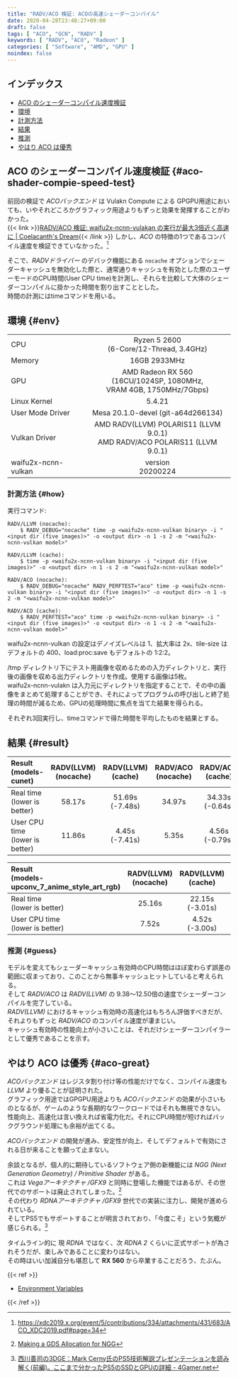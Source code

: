 ```yaml
---
title: "RADV/ACO 検証: ACOの高速シェーダーコンパイル"
date: 2020-04-28T23:48:27+09:00
draft: false
tags: [ "ACO", "GCN", "RADV" ]
keywords: [ "RADV", "ACO", "Radeon" ]
categories: [ "Software", "AMD", "GPU" ]
noindex: false
---
```


## インデックス

 * [ACO のシェーダーコンパイル速度検証](#aco-shader-compie-speed-test)
 * [環境](#env)
  * [計測方法](#how)
 * [結果](#result)
  * [推測](#guess)
 * [やはり ACO は優秀](#aco-great)
 

## ACO のシェーダーコンパイル速度検証 {#aco-shader-compie-speed-test}
前回の検証で *ACOバックエンド* は Vulakn Compute による GPGPU用途においても、いやそれどころかグラフィック用途よりもずっと効果を発揮することがわかった。  
{{< link >}}[RADV/ACO 検証: waifu2x-ncnn-vulakan の実行が最大3倍近く高速に | Coelacanth's Dream](/posts/2020/04/26/waifu2x-ncnn-vulkan-speedup-aco/){{< /link >}}
しかし、*ACO* の特徴の1つであるコンパイル速度を検証できていなかった。[^1]  

[^1]: <https://xdc2019.x.org/event/5/contributions/334/attachments/431/683/ACO_XDC2019.pdf#page=34>

そこで、*RADVドライバー* のデバック機能にある `nocache` オプションでシェーダーキャッシュを無効化した際と、通常通りキャッシュを有効とした際のユーザーモードのCPU時間(User CPU time)を計測し、それらを比較して大体のシェーダーコンパイルに掛かった時間を割り出すこととした。  
時間の計測にはtimeコマンドを用いる。  

## 環境 {#env}

| | |
| :--- | :---: |
| CPU | Ryzen 5 2600<br>(6-Core/12-Thread, 3.4GHz)
| Memory | 16GB 2933MHz |
| GPU | AMD Radeon RX 560<br>(16CU/1024SP, 1080MHz,<br>VRAM 4GB, 1750MHz/7Gbps)
| Linux Kernel | 5.4.21 |
| User Mode Driver | Mesa 20.1.0-devel (git-a64d266134) |
| Vulkan Driver | AMD RADV(LLVM) POLARIS11 (LLVM 9.0.1)<br>AMD RADV/ACO POLARIS11 (LLVM 9.0.1) |
| waifu2x-ncnn-vulkan | version<br>20200224 |

### 計測方法 {#how}
実行コマンド:

	RADV/LLVM (nocache):
		$ RADV_DEBUG="nocache" time -p <waifu2x-ncnn-vulkan binary> -i "<input dir (five images)>" -o <output dir> -n 1 -s 2 -m "<waifu2x-ncnn-vulkan model>"

	RADV/LLVM (cache):
		$ time -p <waifu2x-ncnn-vulkan binary> -i "<input dir (five images)>" -o <output dir> -n 1 -s 2 -m "<waifu2x-ncnn-vulkan model>"

	RADV/ACO (nocache):
		$ RADV_DEBUG="nocache" RADV_PERFTEST="aco" time -p <waifu2x-ncnn-vulkan binary> -i "<input dir (five images)>" -o <output dir> -n 1 -s 2 -m "<waifu2x-ncnn-vulkan model>"

	RADV/ACO (cache):
		$ RADV_PERFTEST="aco" time -p <waifu2x-ncnn-vulkan binary> -i "<input dir (five images)>" -o <output dir> -n 1 -s 2 -m "<waifu2x-ncnn-vulkan model>"

waifu2x-ncnn-vulkan の設定はデノイズレベルは 1、拡大率は 2x、tile-size はデフォルトの 400、load:proc:save もデフォルトの 1:2:2。  

/tmp ディレクトリ下にテスト用画像を収めるための入力ディレクトリと、実行後の画像を収める出力ディレクトリを作成。使用する画像は5枚。  
waifu2x-ncnn-vulakn は入力元にディレクトリを指定することで、その中の画像をまとめて処理することができ、それによってプログラムの呼び出しと終了処理の時間が減るため、GPUの処理時間に焦点を当てた結果を得られる。  

それぞれ3回実行し、timeコマンドで得た時間を平均したものを結果とする。  

## 結果 {#result}

| Result<br>(models-cunet) | RADV(LLVM)<br>(nocache) | RADV(LLVM)<br>(cache) | RADV/ACO<br>(nocache) | RADV/ACO<br>(cache) |
| :--- | :---: | :---: | :---: | :---: |
| Real time<br>(lower is better) | 58.17s | 51.69s<br>(-7.48s) | 34.97s | 34.33s<br>(-0.64s) |
| User CPU time<br>(lower is better) | 11.86s  | 4.45s<br>(-7.41s) | 5.35s | 4.56s<br>(-0.79s) |

| Result<br>(models-upconv\_7\_anime\_style\_art\_rgb) | RADV(LLVM)<br>(nocache) | RADV(LLVM)<br>(cache) | RADV/ACO<br>(nocache) | RADV/ACO<br>(cache) |
| :--- | :---: | :---: | :---: | :---: |
| Real time<br>(lower is better) | 25.16s | 22.15s<br>(-3.01s) | 6.71s | 6.45s<br>(-0.26s) |
| User CPU time<br>(lower is better) | 7.52s  | 4.52s<br>(-3.00s) | 4.77s | 4.53s<br>(-0.24s) |

### 推測 {#guess}
モデルを変えてもシェーダーキャッシュ有効時のCPU時間はほぼ変わらず誤差の範囲に収まっており、このことから無事キャッシュヒットしていると考えられる。  
そして *RADV/ACO* は *RADV(LLVM)* の 9.38〜12.50倍の速度でシェーダーコンパイルを完了している。  
*RADV(LLVM)* におけるキャッシュ有効時の高速化はもちろん評価すべきだが、それよりもずっと *RADV/ACO* のコンパイル速度が凄まじい。  
キャッシュ有効時の性能向上が小さいことは、それだけシェーダーコンパイラーとして優秀であることを示す。  

## やはり ACO は優秀 {#aco-great}
*ACOバックエンド* はレジスタ割り付け等の性能だけでなく、コンパイル速度も *LLVM* より優ることが証明された。  
グラフィック用途ではGPGPU用途よりも *ACOバックエンド* の効果が小さいものとなるが、ゲームのような長期的なワークロードではそれも無視できない。  
性能向上、高速化は言い換えれば省電力化だ。それにCPU時間が短ければバックグラウンド処理にも余裕が出てくる。  

*ACOバックエンド* の開発が進み、安定性が向上、そしてデフォルトで有効にされる日が来ることを願って止まない。  

余談となるが、個人的に期待しているソフトウェア側の新機能には *NGG (Next Generation Geometry) / Primitive Shader* がある。  
これは *Vegaアーキテクチャ /GFX9* と同時に登場した機能ではあるが、その世代でのサポートは廃止されてしまった。[^2]  
その代わり *RDNAアーキテクチャ /GFX9* 世代での実装に注力し、開発が進められている。  
そしてPS5でもサポートすることが明言されており、「今度こそ」という気概が感じられる。[^3]  

タイムライン的に 現 *RDNA* ではなく、次 *RDNA 2* くらいに正式サポートが為されそうだが、楽しみであることに変わりはない。  
その時はいい加減自分も堪忍して **RX 560** から卒業することだろう、たぶん。  

[^2]: [Making a GDS Allocation for NGG](https://lists.freedesktop.org/archives/amd-gfx/2018-August/025320.html)
[^3]: [西川善司の3DGE：Mark Cerny氏のPS5技術解説プレゼンテーションを読み解く(前編)。ここまで分かったPS5のSSDとGPUの詳細 - 4Gamer.net](https://www.4gamer.net/games/990/G999027/20200319173/#PS5ではAMDの「プリミティブシェーダ」を採用)

{{< ref >}}

 * [Environment Variables](https://www.mesa3d.org/envvars.html)

{{< /ref >}}
